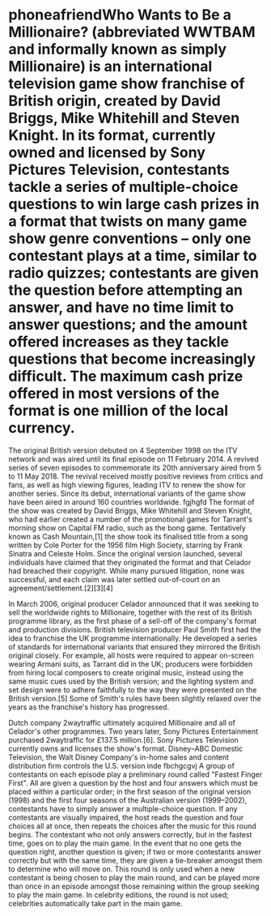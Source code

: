 # phoneafriendWho Wants to Be a Millionaire? (abbreviated WWTBAM and informally known as simply Millionaire) is an international television game show franchise of British origin, created by David Briggs, Mike Whitehill and Steven Knight. In its format, currently owned and licensed by Sony Pictures Television, contestants tackle a series of multiple-choice questions to win large cash prizes in a format that twists on many game show genre conventions – only one contestant plays at a time, similar to radio quizzes; contestants are given the question before attempting an answer, and have no time limit to answer questions; and the amount offered increases as they tackle questions that become increasingly difficult. The maximum cash prize offered in most versions of the format is one million of the local currency.

The original British version debuted on 4 September 1998 on the ITV network and was aired until its final episode on 11 February 2014. A revived series of seven episodes to commemorate its 20th anniversary aired from 5 to 11 May 2018. The revival received mostly positive reviews from critics and fans, as well as high viewing figures, leading ITV to renew the show for another series. Since its debut, international variants of the game show have been aired in around 160 countries worldwide. 
fgjhgfd
The format of the show was created by David Briggs, Mike Whitehill and Steven Knight, who had earlier created a number of the promotional games for Tarrant's morning show on Capital FM radio, such as the bong game. Tentatively known as Cash Mountain,[1] the show took its finalised title from a song written by Cole Porter for the 1956 film High Society, starring by Frank Sinatra and Celeste Holm. Since the original version launched, several individuals have claimed that they originated the format and that Celador had breached their copyright. While many pursued litigation, none was successful, and each claim was later settled out-of-court on an agreement/settlement.[2][3][4]

In March 2006, original producer Celador announced that it was seeking to sell the worldwide rights to Millionaire, together with the rest of its British programme library, as the first phase of a sell-off of the company's format and production divisions. British television producer Paul Smith first had the idea to franchise the UK programme internationally. He developed a series of standards for international variants that ensured they mirrored the British original closely. For example, all hosts were required to appear on-screen wearing Armani suits, as Tarrant did in the UK; producers were forbidden from hiring local composers to create original music, instead using the same music cues used by the British version; and the lighting system and set design were to adhere faithfully to the way they were presented on the British version.[5] Some of Smith's rules have been slightly relaxed over the years as the franchise's history has progressed.

Dutch company 2waytraffic ultimately acquired Millionaire and all of Celador's other programmes. Two years later, Sony Pictures Entertainment purchased 2waytraffic for £137.5 million.[6]. Sony Pictures Television currently owns and licenses the show's format. Disney–ABC Domestic Television, the Walt Disney Company's in-home sales and content distribution firm controls the U.S. version inde
fbchgcgvj
A group of contestants on each episode play a preliminary round called "Fastest Finger First". All are given a question by the host and four answers which must be placed within a particular order; in the first season of the original version (1998) and the first four seasons of the Australian version (1999–2002), contestants have to simply answer a multiple-choice question. If any contestants are visually impaired, the host reads the question and four choices all at once, then repeats the choices after the music for this round begins. The contestant who not only answers correctly, but in the fastest time, goes on to play the main game. In the event that no one gets the question right, another question is given; if two or more contestants answer correctly but with the same time, they are given a tie-breaker amongst them to determine who will move on. This round is only used when a new contestant is being chosen to play the main round, and can be played more than once in an episode amongst those remaining within the group seeking to play the main game. In celebrity editions, the round is not used; celebrities automatically take part in the main game. 
